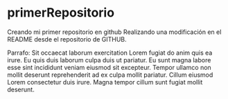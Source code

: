 # primerRepositorio
Creando mi primer repositorio en github
Realizando una modificación en el README desde el repositorio de GITHUB.

Parrafo:
Sit occaecat laborum exercitation Lorem fugiat do anim quis ea irure. Eu quis duis laborum culpa duis ut pariatur. Eu sunt magna labore esse sint incididunt veniam eiusmod sit excepteur. Tempor ullamco non mollit deserunt reprehenderit ad ex culpa mollit pariatur. Cillum eiusmod Lorem consectetur duis irure. Magna tempor cillum sunt fugiat mollit deserunt.
